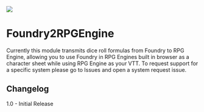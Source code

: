 ![](https://img.shields.io/badge/Foundry-v10-informational)
<!--- Downloads @ Latest Badge -->
<!--- replace <user>/<repo> with your username/repository -->
<!--- ![Latest Release Download Count](https://img.shields.io/github/downloads/<user>/<repo>/latest/module.zip) -->

<!--- Forge Bazaar Install % Badge -->
<!--- replace <your-module-name> with the `name` in your manifest -->
<!--- ![Forge Installs](https://img.shields.io/badge/dynamic/json?label=Forge%20Installs&query=package.installs&suffix=%25&url=https%3A%2F%2Fforge-vtt.com%2Fapi%2Fbazaar%2Fpackage%2F<your-module-name>&colorB=4aa94a) -->

# Foundry2RPGEngine

Currently this module transmits dice roll formulas from Foundry to RPG Engine, allowing you to use Foundry in RPG Engines built in browser as a character sheet while using RPG Engine as your VTT. 
To request support for a specific system please go to Issues and open a system request issue.

## Changelog

1.0 - Initial Release